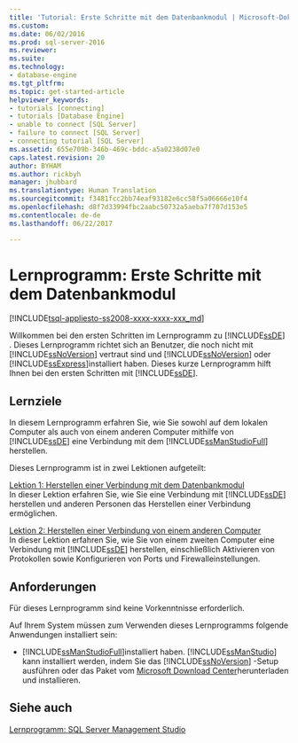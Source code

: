 ```yaml
---
title: 'Tutorial: Erste Schritte mit dem Datenbankmodul | Microsoft-Dokumentation'
ms.custom: 
ms.date: 06/02/2016
ms.prod: sql-server-2016
ms.reviewer: 
ms.suite: 
ms.technology:
- database-engine
ms.tgt_pltfrm: 
ms.topic: get-started-article
helpviewer_keywords:
- tutorials [connecting]
- tutorials [Database Engine]
- unable to connect [SQL Server]
- failure to connect [SQL Server]
- connecting tutorial [SQL Server]
ms.assetid: 655e709b-346b-469c-bddc-a5a0238d07e0
caps.latest.revision: 20
author: BYHAM
ms.author: rickbyh
manager: jhubbard
ms.translationtype: Human Translation
ms.sourcegitcommit: f3481fcc2bb74eaf93182e6cc58f5a06666e10f4
ms.openlocfilehash: d8f7d33994fbc2aabc50732a5aeba7f707d153e5
ms.contentlocale: de-de
ms.lasthandoff: 06/22/2017

---
```

# <a name="tutorial-getting-started-with-the-database-engine"></a>Lernprogramm: Erste Schritte mit dem Datenbankmodul
[!INCLUDE[tsql-appliesto-ss2008-xxxx-xxxx-xxx_md](../includes/tsql-appliesto-ss2008-xxxx-xxxx-xxx-md.md)]

Willkommen bei den ersten Schritten im Lernprogramm zu [!INCLUDE[ssDE](../includes/ssde-md.md)] . Dieses Lernprogramm richtet sich an Benutzer, die noch nicht mit [!INCLUDE[ssNoVersion](../includes/ssnoversion-md.md)] vertraut sind und [!INCLUDE[ssNoVersion](../includes/ssnoversion-md.md)] oder [!INCLUDE[ssExpress](../includes/ssexpress-md.md)]installiert haben. Dieses kurze Lernprogramm hilft Ihnen bei den ersten Schritten mit [!INCLUDE[ssDE](../includes/ssde-md.md)].  
  
## <a name="what-you-will-learn"></a>Lernziele  
In diesem Lernprogramm erfahren Sie, wie Sie sowohl auf dem lokalen Computer als auch von einem anderen Computer mithilfe von [!INCLUDE[ssDE](../includes/ssde-md.md)] eine Verbindung mit dem [!INCLUDE[ssManStudioFull](../includes/ssmanstudiofull-md.md)] herstellen.  
  
Dieses Lernprogramm ist in zwei Lektionen aufgeteilt:  
  
[Lektion 1: Herstellen einer Verbindung mit dem Datenbankmodul](../relational-databases/lesson-1-connecting-to-the-database-engine.md)  
In dieser Lektion erfahren Sie, wie Sie eine Verbindung mit [!INCLUDE[ssDE](../includes/ssde-md.md)] herstellen und anderen Personen das Herstellen einer Verbindung ermöglichen.  
  
[Lektion 2: Herstellen einer Verbindung von einem anderen Computer](../relational-databases/lesson-2-connecting-from-another-computer.md)  
In dieser Lektion erfahren Sie, wie Sie von einem zweiten Computer eine Verbindung mit [!INCLUDE[ssDE](../includes/ssde-md.md)] herstellen, einschließlich Aktivieren von Protokollen sowie Konfigurieren von Ports und Firewalleinstellungen.  
  
## <a name="requirements"></a>Anforderungen  
Für dieses Lernprogramm sind keine Vorkenntnisse erforderlich.  
  
Auf Ihrem System müssen zum Verwenden dieses Lernprogramms folgende Anwendungen installiert sein:  
  
-   [!INCLUDE[ssManStudioFull](../includes/ssmanstudiofull-md.md)]installiert haben. [!INCLUDE[ssManStudio](../includes/ssmanstudio-md.md)] kann installiert werden, indem Sie das [!INCLUDE[ssNoVersion](../includes/ssnoversion-md.md)] -Setup ausführen oder das Paket vom [Microsoft Download Center](http://go.microsoft.com/fwlink/?LinkId=144346)herunterladen und installieren.  
  
## <a name="see-also"></a>Siehe auch  
[Lernprogramm: SQL Server Management Studio](../tools/sql-server-management-studio/tutorial-sql-server-management-studio.md)  
  
  
  


